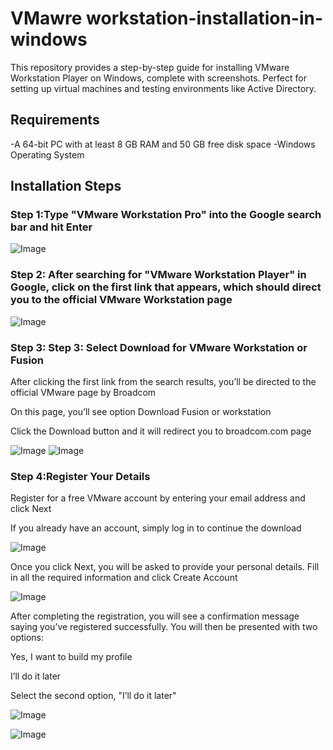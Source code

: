 # VMawre workstation-installation-in-windows

This repository provides a step-by-step guide for installing VMware Workstation Player on Windows, complete with screenshots. Perfect for setting up virtual machines and testing environments like Active Directory.

## Requirements

-A 64-bit PC with at least 8 GB RAM and 50 GB free disk space
-Windows Operating System

## Installation Steps

### Step 1:Type "VMware Workstation Pro" into the Google search bar and hit Enter

![Image](https://github.com/user-attachments/assets/5ebb6b73-2c87-43e7-8b2c-5db10887cf26)

### Step 2: After searching for "VMware Workstation Player" in Google, click on the first link that appears, which should direct you to the official VMware Workstation page

![Image](https://github.com/user-attachments/assets/ffc79dbb-55be-4f71-b401-1abc972ab0fd)

### Step 3: Step 3: Select Download for VMware Workstation or Fusion

After clicking the first link from the search results, you’ll be directed to the official VMware page by Broadcom

On this page, you’ll see option Download Fusion or workstation

Click the Download button and it will redirect you to broadcom.com page

![Image](https://github.com/user-attachments/assets/06c24fd4-913e-4c3e-981f-60df33221929)
![Image](https://github.com/user-attachments/assets/fb719679-f573-4f73-aca7-93b517d476ae)

### Step 4:Register Your Details

Register for a free VMware account by entering your email address and click Next

If you already have an account, simply log in to continue the download

![Image](https://github.com/user-attachments/assets/0777b682-42aa-45b3-9570-b40b9bda2bea)

Once you click Next, you will be asked to provide your personal details. Fill in all the required information and click Create Account

![Image](https://github.com/user-attachments/assets/c7a49439-5a93-46af-bb47-b5a74db8d298)

After completing the registration, you will see a confirmation message saying you’ve registered successfully. You will then be presented with two options:

Yes, I want to build my profile

I’ll do it later

Select the second option, "I’ll do it later"

![Image](https://github.com/user-attachments/assets/4bb34083-3fb5-436b-be2c-78287769d4f4)

![Image](https://github.com/user-attachments/assets/94f0fb01-744d-4797-8056-bdb071c6280a)





